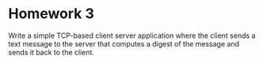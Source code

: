 # Homework 3
Write a simple TCP-based client server application where the client sends a text message to the server that computes a digest of the message and sends it back to the client. 